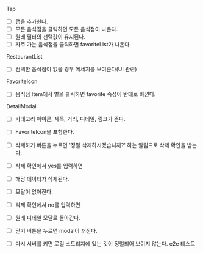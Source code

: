Tap <br/>

- [ ] 탭을 추가한다.
- [ ] 모든 음식점을 클릭하면 모든 음식점이 나온다.
- [ ] 원래 필터의 선택값이 유지된다.
- [ ] 자주 가는 음식점을 클릭하면 favoriteList가 나온다.

RestaurantList

- [ ] 선택한 음식점이 없을 경우 메세지를 보여준다(UI 관련)

FavoriteIcon

- [ ] 음식점 Item에서 별을 클릭하면 favorite 속성이 반대로 바뀐다.

DetailModal

- [ ] 카테고리 아이콘, 제목, 거리, 디테일, 링크가 뜬다.
- [ ] FavoriteIcon을 포함한다.

- [ ] 삭제하기 버튼을 누르면 '정말 삭제하시겠습니까?' 하는 알림으로 삭제 확인을 받는다.

- [ ] 삭제 확인에서 yes를 입력하면
- [ ] 해당 데이터가 삭제된다.
- [ ] 모달이 없어진다.

- [ ] 삭제 확인에서 no를 입력하면
- [ ] 원래 디테일 모달로 돌아간다.

- [ ] 닫기 버튼을 누르면 modal이 꺼진다.

- [ ] 다시 서버를 키면 로컬 스토리지에 있는 것이 정렬되어 보이지 않는다. e2e 테스트

